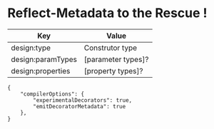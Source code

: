 # Reflect-Metadata to the Rescue !

| Key               | Value              |
| ----------------- | ------------------ |
| design:type       | Construtor type    |
| design:paramTypes | [parameter types]? |
| design:properties | [property types]?  |

<pre><code data-line-numbers="3-4">{
    "compilerOptions": {
        "experimentalDecorators": true,
        "emitDecoratorMetadata": true
    },
}
</pre></code>
<!-- .element:  class="with-code-dark" -->
